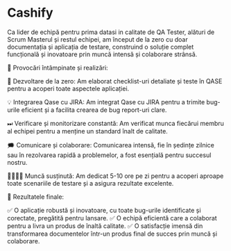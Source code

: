 # Cashify
Ca lider de echipă pentru prima datasi in calitate de QA Tester, alături de Scrum Masterul și restul echipei, am început de la zero cu doar documentația și aplicația de testare, construind o soluție complet funcțională și inovatoare prin muncă intensă și colaborare strânsă.

🚀 Provocări întâmpinate și realizări:

📖 Dezvoltare de la zero: Am elaborat checklist-uri detaliate și teste în QASE pentru a acoperi toate aspectele aplicației.

💡 Integrarea Qase cu JIRA: Am integrat Qase cu JIRA pentru a trimite bug-urile eficient și a facilita crearea de bug report-uri clare.

⏭ Verificare și monitorizare constantă: Am verificat munca fiecărui membru al echipei pentru a menține un standard înalt de calitate.

🗯 Comunicare și colaborare: Comunicarea intensă, fie în ședințe zilnice sau în rezolvarea rapidă a problemelor, a fost esențială pentru succesul nostru.

👨‍💻👩‍💻 Muncă susținută: Am dedicat 5-10 ore pe zi pentru a acoperi aproape toate scenariile de testare și a asigura rezultate excelente.

🌟 Rezultatele finale:

✅ O aplicație robustă și inovatoare, cu toate bug-urile identificate și corectate, pregătită pentru lansare. 
✅ O echipă eficientă care a colaborat pentru a livra un produs de înaltă calitate. 
✅ O satisfacție imensă din transformarea documentelor într-un produs final de succes prin muncă și colaborare.
